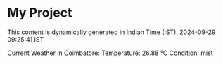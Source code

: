 # My Project

This content is dynamically generated in Indian Time (IST): 2024-09-29 09:25:41 IST


Current Weather in Coimbatore:
Temperature: 26.88 °C
Condition: mist
